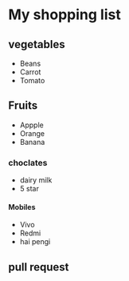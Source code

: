 # My shopping list
## vegetables
- Beans
- Carrot
- Tomato
## Fruits
- Appple
- Orange
- Banana
### choclates
- dairy milk
- 5 star
#### Mobiles
- Vivo
- Redmi
- hai pengi
## pull request

